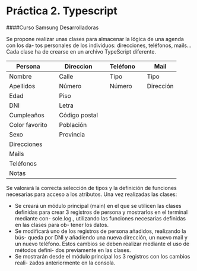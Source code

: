 # Práctica 2. Typescript

####Curso Samsung Desarrolladoras

Se propone realizar unas clases para almacenar la lógica de una agenda con los da- tos personales de los individuos: direcciones, teléfonos, mails... Cada clase ha de crearse en un archivo TypeScript diferente.

| Persona | |Direccion |  | Teléfono| | Mail|
| -- | -- | -- | -- | --|-- | --|
| Nombre | | Calle | | Tipo  |  | Tipo| 
| Apellidos |  | Número | | Número  |  | Dirección| 
| Edad |  | Piso | | 
| DNI |  | Letra | | 
| Cumpleaños |  | Código postal | | 
| Color favorito |  | Población | | 
| Sexo | |  Provincia | | 
| Direcciones | |  | 
| Mails | |  | 
| Teléfonos | |  | 
| Notas | |  | 




Se valorará la correcta selección de tipos y la definición de funciones necesarias para acceso a los atributos.
Una vez realizadas las clases:
-  Se creará un módulo principal (main) en el que se utilicen las clases definidas para crear 3 registros de persona y mostrarlos en el terminal mediante con- sole.log., utilizando las funciones necesarias definidas en las clases para ob- tener los datos.
-  Se modificará uno de los registros de persona añadidos, realizando la bús- queda por DNI y añadiendo una nueva dirección, un nuevo mail y un nuevo teléfono. Estos cambios se deben realizar mediante el uso de métodos defini- dos previamente en las clases.
-  Se mostrarán desde el módulo principal los 3 registros con los cambios reali- zados anteriormente en la consola.
